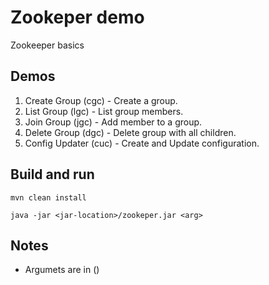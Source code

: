 # Zookeper demo

Zookeeper basics

## Demos

1. Create Group (cgc) - Create a group.
2. List Group (lgc) -  List group members.
3. Join Group (jgc) -  Add member to a group.
4. Delete Group (dgc) - Delete group with all children.
5. Config Updater (cuc) - Create and Update configuration.

## Build and run

```
mvn clean install

java -jar <jar-location>/zookeper.jar <arg>
```

## Notes

-  Argumets are in ()

